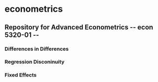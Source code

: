 # econometrics
## Repository for Advanced Econometrics -- econ 5320-01 --
### Differences in Differences
### Regression Disconinuity
### Fixed Effects
